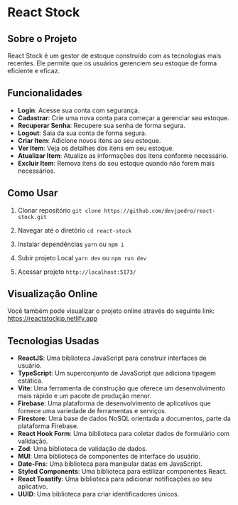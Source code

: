 # React Stock

## Sobre o Projeto

React Stock é um gestor de estoque construído com as tecnologias mais recentes. Ele permite que os usuários gerenciem seu estoque de forma eficiente e eficaz.

## Funcionalidades

- **Login**: Acesse sua conta com segurança.
- **Cadastrar**: Crie uma nova conta para começar a gerenciar seu estoque.
- **Recuperar Senha**: Recupere sua senha de forma segura.
- **Logout**: Saia da sua conta de forma segura.
- **Criar Item**: Adicione novos itens ao seu estoque.
- **Ver Item**: Veja os detalhes dos itens em seu estoque.
- **Atualizar Item**: Atualize as informações dos itens conforme necessário.
- **Excluir Item**: Remova itens do seu estoque quando não forem mais necessários.

## Como Usar

1. Clonar repositório
``git clone https://github.com/devjpedro/react-stock.git``

2. Navegar até o diretório
``cd react-stock``

3. Instalar dependências
``yarn`` ou ``npm i``

4. Subir projeto Local
``yarn dev`` ou ``npm run dev``

5. Acessar projeto
``http://localhost:5173/``

## Visualização Online

Você também pode visualizar o projeto online através do seguinte link:
https://reactstockjp.netlify.app

## Tecnologias Usadas

- **ReactJS**: Uma biblioteca JavaScript para construir interfaces de usuário.
- **TypeScript**: Um superconjunto de JavaScript que adiciona tipagem estática.
- **Vite**: Uma ferramenta de construção que oferece um desenvolvimento mais rápido e um pacote de produção menor.
- **Firebase**: Uma plataforma de desenvolvimento de aplicativos que fornece uma variedade de ferramentas e serviços.
- **Firestore**: Uma base de dados NoSQL orientada a documentos, parte da plataforma Firebase.
- **React Hook Form**: Uma biblioteca para coletar dados de formulário com validação.
- **Zod**: Uma biblioteca de validação de dados.
- **MUI**: Uma biblioteca de componentes de interface do usuário.
- **Date-Fns**: Uma biblioteca para manipular datas em JavaScript.
- **Styled Components**: Uma biblioteca para estilizar componentes React.
- **React Toastify**: Uma biblioteca para adicionar notificações ao seu aplicativo.
- **UUID**: Uma biblioteca para criar identificadores únicos.

